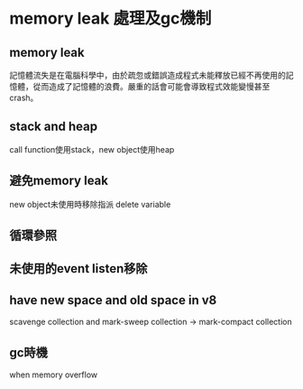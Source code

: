 # memory leak 處理及gc機制
## memory leak
記憶體流失是在電腦科學中，由於疏忽或錯誤造成程式未能釋放已經不再使用的記憶體，從而造成了記憶體的浪費。嚴重的話會可能會導致程式效能變慢甚至 crash。
## stack and heap
call function使用stack，new object使用heap
## 避免memory leak
new object未使用時移除指派 delete variable
## 循環參照
## 未使用的event listen移除
## have new space and old space in v8
scavenge collection and mark-sweep collection -> mark-compact collection
## gc時機
when memory overflow
